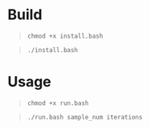 # Build

> ```chmod +x install.bash```

>```./install.bash```

# Usage

> ```chmod +x run.bash```

>```./run.bash sample_num iterations```
